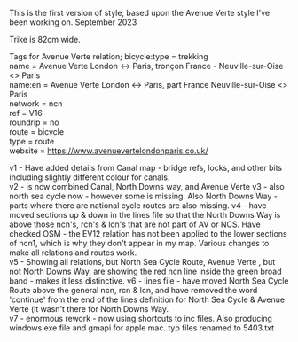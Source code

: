 This is the first version of style, based upon the Avenue Verte style I've been working on. September 2023

Trike is 82cm wide.  

Tags for Avenue Verte relation;
bicycle:type = trekking  
name         = Avenue Verte London ↔ Paris, tronçon France - Neuville-sur-Oise <> Paris  
name:en      = Avenue Verte London ↔ Paris, part France Neuville-sur-Oise <> Paris  
network      = ncn  
ref          = V16  
roundrip     = no  
route        = bicycle  
type         = route  
website      = https://www.avenuevertelondonparis.co.uk/

v1 - Have added details from Canal map - bridge refs, locks, and other bits including slightly different colour for canals.  
v2 - is now combined Canal, North Downs way, and Avenue Verte
v3 - also north sea cycle now - however some is missing. Also North Downs Way - parts where there are national cycle routes are also missing.
v4 - have moved sections up & down in the lines file so that the North Downs Way is above those ncn's, rcn's & lcn's that are not part of AV or NCS.  Have checked OSM - the EV12 relation has not been applied to the lower sections of ncn1, which is why they don't appear in my map. Various changes to make all relations and routes work.  
v5 - Showing all relations, but North Sea Cycle Route, Avenue Verte , but not North Downs Way, are showing the red ncn line inside the green broad band - makes it less distinctive.
v6 - lines file - have moved North Sea Cycle Route above the general ncn, rcn & lcn, and have removed the word 'continue' from the end of the lines definition for North Sea Cycle & Avenue Verte (it wasn't there for North Downs Way.  
v7 - enormous rework - now using shortcuts to inc files. Also producing windows exe file and gmapi for apple mac. typ files renamed to 5403.txt
